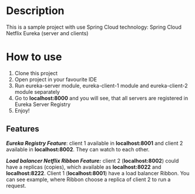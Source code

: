 # Description 
This is a sample project with use Spring Cloud technology: Spring Cloud Netflix Eureka (server and clients)

# How to use
1. Clone this project
2. Open project in your favourite IDE
3. Run eureka-server module, eureka-client-1 module and eureka-client-2 module separately
4. Go to **localhost:8000** and you will see, that all servers are registered in Eureka Server Registry
5. Enjoy!

## Features
_**Eureka Registry Feature**_: client 1 available in **localhost:8001** and client 2 available in **localhost:8002**. 
They can watch to each other.

**_Load balancer Netflix Ribbon Feature:_** client 2 (**localhost:8002**) could have a replicas (copies), which available as
**localhost:8022** and **localhost:8222**. Client 1 (**localhost:8001**) have a load balancer Ribbon. You can see example, where 
Ribbon choose a replica of client 2 to run a request.
